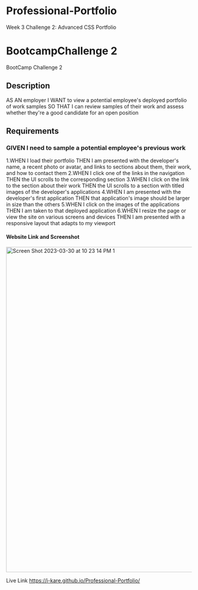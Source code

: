 # Professional-Portfolio
Week 3 Challenge 2: Advanced CSS Portfolio
# BootcampChallenge 2
BootCamp Challenge 2 

## Description
AS AN employer
I WANT to view a potential employee's deployed portfolio of work samples
SO THAT I can review samples of their work and assess whether they're a good candidate for an open position



## Requirements 

### GIVEN I need to sample a potential employee's previous work
1.WHEN I load their portfolio THEN I am presented with the developer's name, a recent photo or avatar, and links to sections about them, their work, and how to contact them
2.WHEN I click one of the links in the navigation THEN the UI scrolls to the corresponding section
3.WHEN I click on the link to the section about their work THEN the UI scrolls to a section with titled images of the developer's applications
4.WHEN I am presented with the developer's first application THEN that application's image should be larger in size than the others
5.WHEN I click on the images of the applications THEN I am taken to that deployed application
6.WHEN I resize the page or view the site on various screens and devices THEN I am presented with a responsive layout that adapts to my viewport


#### Website Link and Screenshot
<img width="883" alt="Screen Shot 2023-03-30 at 10 23 14 PM 1" src="https://user-images.githubusercontent.com/119103898/229030393-13bff278-9fd9-4175-9b33-4dcc49e22265.png">

Live Link https://i-kare.github.io/Professional-Portfolio/

